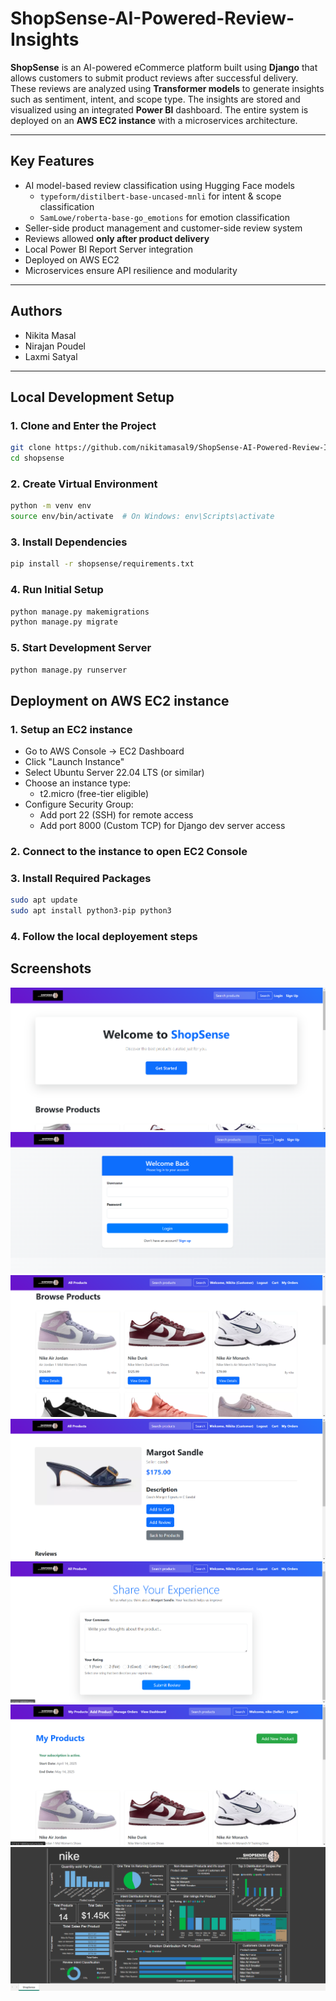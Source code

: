 # ShopSense-AI-Powered-Review-Insights

**ShopSense** is an AI-powered eCommerce platform built using **Django** that allows customers to submit product reviews after successful delivery. These reviews are analyzed using **Transformer models** to generate insights such as sentiment, intent, and scope type. The insights are stored and visualized using an integrated **Power BI** dashboard. The entire system is deployed on an **AWS EC2 instance** with a microservices architecture.

---

## Key Features

- AI model-based review classification using Hugging Face models
    - `typeform/distilbert-base-uncased-mnli` for intent & scope classification
    - `SamLowe/roberta-base-go_emotions` for emotion classification
- Seller-side product management and customer-side review system
- Reviews allowed **only after product delivery**
- Local Power BI Report Server integration
- Deployed on AWS EC2
- Microservices ensure API resilience and modularity

---

## Authors

- Nikita Masal
- Nirajan Poudel
- Laxmi Satyal


---

## Local Development Setup

### 1. Clone and Enter the Project

```bash
git clone https://github.com/nikitamasal9/ShopSense-AI-Powered-Review-Insights.git
cd shopsense  
```

### 2. Create Virtual Environment

```bash
python -m venv env
source env/bin/activate  # On Windows: env\Scripts\activate
```

### 3. Install Dependencies

```bash
pip install -r shopsense/requirements.txt
```

### 4. Run Initial Setup

```bash
python manage.py makemigrations
python manage.py migrate
```

### 5. Start Development Server

```bash
python manage.py runserver
```

## Deployment on AWS EC2 instance

### 1. Setup an EC2 instance
- Go to AWS Console → EC2 Dashboard
- Click "Launch Instance"
- Select Ubuntu Server 22.04 LTS (or similar)
- Choose an instance type:
    - t2.micro (free-tier eligible)
- Configure Security Group:
    - Add port 22 (SSH) for remote access
    - Add port 8000 (Custom TCP) for Django dev server access

### 2. Connect to the instance to open EC2 Console

### 3. Install Required Packages

```bash
sudo apt update
sudo apt install python3-pip python3
```

### 4. Follow the local deployement steps

## Screenshots
![Home Page](/Screenshots/first_page.png)
![Login Page](/Screenshots/login_page.png)
![Customer site](/Screenshots/customer_site.png)
![Add review feature on Customer site](/Screenshots/add_review.png)
![Add review page](/Screenshots/add_review2.png) 
![Seller site](/Screenshots/seller_site.png)
![PowerBI Dashboard](/Screenshots/dashboard.png) 
